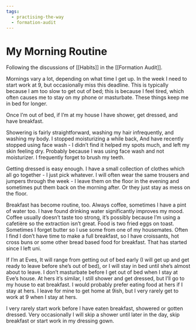 ```yaml
---
tags:
  - practising-the-way
  - formation-audit
---
```


# My Morning Routine

Following the discussions of [[Habits]] in the [[Formation Audit]].

Mornings vary a lot, depending on what time I get up. In the week I need to start work at 9, but occasionally miss this deadline. This is typically because I am too slow to get out of bed; this is because I feel tired, which often causes me to stay on my phone or masturbate. These things keep me in bed for longer.

Once I’m out of bed, if I’m at my house I have shower, get dressed, and have breakfast.

Showering is fairly straightforward, washing my hair infrequently, and washing my body. I stopped moisturizing a while back, And have recently stopped using face wash - I didn’t find it helped my spots much, and left my skin feeling dry. Probably because I was using face wash and not moisturizer. I frequently forget to brush my teeth.

Getting dressed is easy enough. I have a small collection of clothes which all go together - I just pick whatever. I will often wear the same trousers and jumpers through the week - I leave them on the floor in the evening and sometimes put them back on the morning after. Or they just stay as mess on the floor.

Breakfast has become routine, too. Always coffee, sometimes I have a pint of water too. I have found drinking water significantly improves my mood. Coffee usually doesn’t taste too strong, it’s possibly because I’m using a cafetière so the extraction isn’t great. Food is two fried eggs on toast. Sometimes I forget butter so I use some from one of my housemates. Often I find I don’t have time to make a full breakfast, so I have croissants, hot cross buns or some other bread based food for breakfast. That has started since I left uni.

If I’m at Eves, It will range from getting out of bed early (I will get up and get ready to leave before she’s out of bed), or I will stay in bed until she’s almost about to leave. I don’t masturbate before I get out of bed when I stay at Eve’s house. At hers it’s similar, I still shower and get dressed, but I’ll go to my house to eat breakfast. I would probably prefer eating food at hers if I stay at hers. I leave for mine to get home at 9ish, but I very rarely get to work at 9 when I stay at hers.

I very rarely start work before I have eaten breakfast, showered or gotten dressed. Very occasionally I will skip a shower until later in the day, skip breakfast or start work in my dressing gown.
